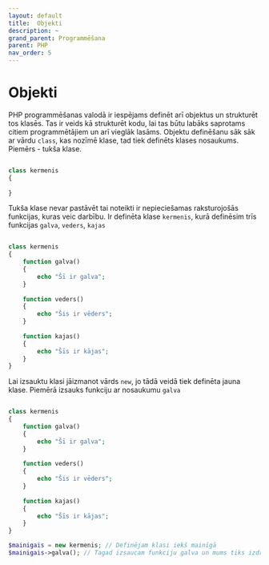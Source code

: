 ```yaml
---
layout: default
title:  Objekti
description: ~
grand_parent: Programmēšana
parent: PHP
nav_order: 5
---
```

# Objekti

PHP programmēšanas valodā ir iespējams definēt arī objektus un strukturēt tos klasēs. Tas ir veids kā strukturēt kodu, lai tas būtu labāks saprotams citiem programmētājiem un arī vieglāk lasāms.
Objektu definēšanu sāk sāk ar vārdu `class`, kas nozīmē klase, tad tiek definēts klases nosaukums. 
Piemērs - tukša klase.
~~~php

class kermenis
{
  
}

~~~

Tukša klase nevar pastāvēt tai noteikti ir nepieciešamas raksturojošās funkcijas, kuras veic darbību. Ir definēta klase `kermenis`, kurā definēsim trīs funkcijas `galva`, `veders`, `kajas`

~~~php

class kermenis
{
	function galva()
    {
        echo "Šī ir galva"; 
    }
	
	function veders()
    {
        echo "Šis ir vēders"; 
    }
	
	function kajas()
    {
        echo "Šīs ir kājas"; 
    }
}

~~~
Lai izsauktu klasi jāizmanot vārds `new`, jo tādā veidā tiek definēta jauna klase. Piemērā izsauks funkciju ar nosaukumu `galva`


~~~php

class kermenis
{
	function galva()
    {
        echo "Šī ir galva"; 
    }
	
	function veders()
    {
        echo "Šis ir vēders"; 
    }
	
	function kajas()
    {
        echo "Šīs ir kājas"; 
    }
}

$mainigais = new kermenis; // Definējam klasi iekš mainīgā
$mainigais->galva(); // Tagad izsaucam funkciju galva un mums tiks izdrukāts tā saturs.

~~~